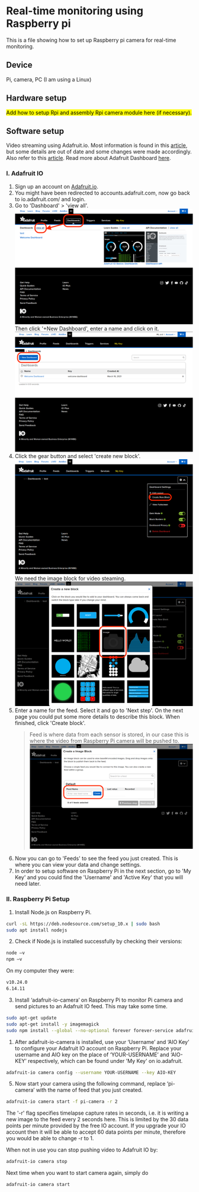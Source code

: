 # Real-time monitoring using Raspberry pi

This is a file showing how to set up Raspberry pi camera for real-time monitoring.

## Device

Pi, camera, PC (I am using a Linux)

## Hardware setup

<mark> Add how to setup Rpi and assembly Rpi camera module here (if necessary).

## Software setup

Video streaming using Adafruit.io. Most information is found in this [article](https://iotdesignpro.com/projects/iot-raspberry-pi-cloud-camera-stream-video-from-raspberry-pi-to-cloud), but some details are out of date and some changes were made accordingly. Also refer to this [article](https://learn.adafruit.com/cloud-cam-connected-raspberry-pi-security-camera/adafruit-io). Read more about Adafruit Dashboard [here](https://learn.adafruit.com/adafruit-io-basics-dashboards).

### I. Adafruit IO

1. Sign up an account on [Adafruit.io](https://io.adafruit.com/).
2. You might have been redirected to accounts.adafruit.com, now go back to io.adafruit.com/ and login.
3. Go to 'Dashboard' > 'view all'.
   ![PiCamera Instruction](../../Pictures/PiCamera-1.png)
   Then click '+New Dashboard', enter a name and click on it.
   ![PiCamera Instruction](../../Pictures/PiCamera-2.png)
4. Click the gear button and select 'create new block'.
   ![PiCamera Instruction](../../Pictures/PiCamera-3.png)
   We need the image block for video steaming.
   ![PiCamera Instruction](../../Pictures/PiCamera-4.png)
5. Enter a name for the feed. Select it and go to 'Next step'. On the next page you could put some more details to describe this block. When finished, click 'Create block'.
   >Feed is where data from each sensor is stored, in our case this is where the video from Raspberry Pi camera will be pushed to.
   ![PiCamera Instruction](../../Pictures/PiCamera-5.png)
6. Now you can go to 'Feeds' to see the feed you just created. This is where you can view your data and change settings.
7. In order to setup software on Raspberry Pi in the next section, go to 'My Key' and you could find the 'Username' and 'Active Key' that you will need later.

### II. Raspberry Pi Setup

1. Install Node.js on Raspberry Pi.

```bash
curl -sL https://deb.nodesource.com/setup_10.x | sudo bash 
sudo apt install nodejs
```

2. Check if Node.js is installed successfully by checking their versions:

```bash
node –v
npm –v
```

On my computer they were:

```bash
v10.24.0
6.14.11
```

3. Install ‘adafruit-io-camera’ on Raspberry Pi to monitor Pi camera and send pictures to an Adafruit IO feed. This may take some time.

```bash
sudo apt-get update
sudo apt-get install -y imagemagick
sudo npm install --global --no-optional forever forever-service adafruit-io-camera
```

1. After adafruit-io-camera is installed, use your ‘Username’ and ‘AIO Key’ to configure your Adafruit IO account on Raspberry Pi. Replace your username and AIO key on the place of ‘YOUR-USERNAME’ and ‘AIO-KEY’ respectively, which can be found under 'My Key' on io.adafruit.

```bash
adafruit-io camera config --username YOUR-USERNAME --key AIO-KEY
```

5. Now start your camera using the following command, replace ‘pi-camera’ with the name of feed that you just created.

```bash
adafruit-io camera start -f pi-camera -r 2
```

 The '-r' flag specifies timelapse capture rates in seconds, i.e. it is writing a new image to the feed every 2 seconds here. This is limited by the 30 data points per minute provided by the free IO account. If you upgrade your IO account then it will be able to accept 60 data points per minute, therefore you would be able to change -r to 1.

When not in use you can stop pushing video to Adafruit IO by:

```bash
adafruit-io camera stop
```

Next time when you want to start camera again, simply do

```bash
adafruit-io camera start
```